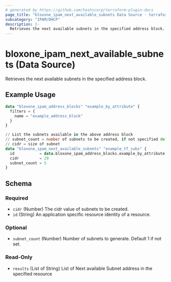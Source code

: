 ```yaml
---
# generated by https://github.com/hashicorp/terraform-plugin-docs
page_title: "bloxone_ipam_next_available_subnets Data Source - terraform-provider-bloxone"
subcategory: "IPAM/DHCP"
description: |-
  Retrieves the next available subnets in the specified address block.
---
```


# bloxone_ipam_next_available_subnets (Data Source)

Retrieves the next available subnets in the specified address block.

## Example Usage

```terraform
data "bloxone_ipam_address_blocks" "example_by_attribute" {
  filters = {
    name = "example_address_block"
  }
}

// List the subnets available in the above address block
// subnet_count = number of subnets to be created, if not specified defaults to 1
// cidr = size of subnet
data "bloxone_ipam_next_available_subnets" "example_tf_subs" {
  id           = data.bloxone_ipam_address_blocks.example_by_attribute.results.0.id
  cidr         = 29
  subnet_count = 5
}
```

<!-- schema generated by tfplugindocs -->
## Schema

### Required

- `cidr` (Number) The cidr value of subnets to be created.
- `id` (String) An application specific resource identity of a resource.

### Optional

- `subnet_count` (Number) Number of subnets to generate. Default 1 if not set.

### Read-Only

- `results` (List of String) List of Next available Subnet address in the specified resource
